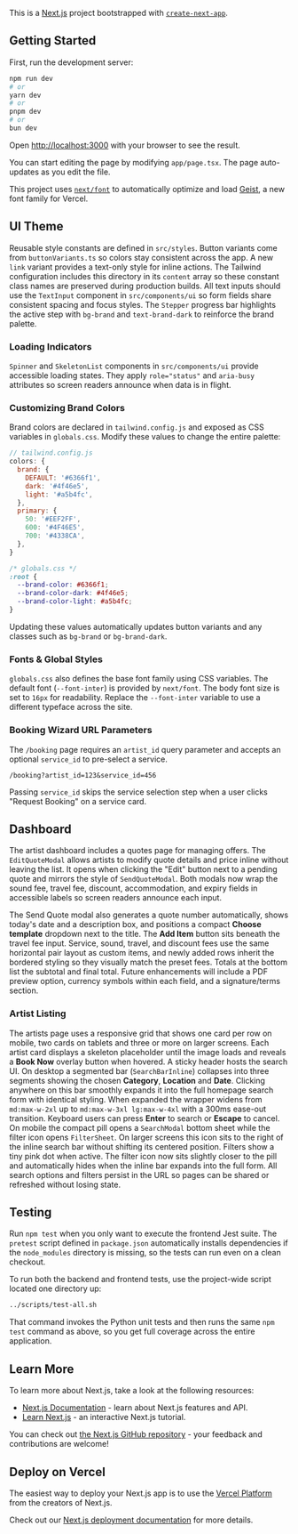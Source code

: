 This is a [Next.js](https://nextjs.org) project bootstrapped with [`create-next-app`](https://nextjs.org/docs/app/api-reference/cli/create-next-app).

## Getting Started

First, run the development server:

```bash
npm run dev
# or
yarn dev
# or
pnpm dev
# or
bun dev
```

Open [http://localhost:3000](http://localhost:3000) with your browser to see the result.

You can start editing the page by modifying `app/page.tsx`. The page auto-updates as you edit the file.

This project uses [`next/font`](https://nextjs.org/docs/app/building-your-application/optimizing/fonts) to automatically optimize and load [Geist](https://vercel.com/font), a new font family for Vercel.

## UI Theme

Reusable style constants are defined in `src/styles`. Button variants come from
`buttonVariants.ts` so colors stay consistent across the app. A new `link`
variant provides a text-only style for inline actions. The Tailwind
configuration includes this directory in its `content` array so these constant
class names are preserved during production builds.
All text inputs should use the `TextInput` component in `src/components/ui` so
form fields share consistent spacing and focus styles.
The `Stepper` progress bar highlights the active step with `bg-brand` and `text-brand-dark` to reinforce the brand palette.

### Loading Indicators

`Spinner` and `SkeletonList` components in `src/components/ui` provide
accessible loading states. They apply `role="status"` and `aria-busy` attributes
so screen readers announce when data is in flight.

### Customizing Brand Colors

Brand colors are declared in `tailwind.config.js` and exposed as CSS variables in
`globals.css`. Modify these values to change the entire palette:

```javascript
// tailwind.config.js
colors: {
  brand: {
    DEFAULT: '#6366f1',
    dark: '#4f46e5',
    light: '#a5b4fc',
  },
  primary: {
    50: '#EEF2FF',
    600: '#4F46E5',
    700: '#4338CA',
  },
}
```

```css
/* globals.css */
:root {
  --brand-color: #6366f1;
  --brand-color-dark: #4f46e5;
  --brand-color-light: #a5b4fc;
}
```

Updating these values automatically updates button variants and any classes such
as `bg-brand` or `bg-brand-dark`.

### Fonts & Global Styles

`globals.css` also defines the base font family using CSS variables. The default
font (`--font-inter`) is provided by `next/font`. The body font size is set to
`16px` for readability. Replace the `--font-inter` variable to use a different
typeface across the site.

### Booking Wizard URL Parameters

The `/booking` page requires an `artist_id` query parameter and accepts an optional `service_id` to pre-select a service.

```
/booking?artist_id=123&service_id=456
```

Passing `service_id` skips the service selection step when a user clicks "Request Booking" on a service card.

## Dashboard

The artist dashboard includes a quotes page for managing offers. The `EditQuoteModal` allows artists to modify quote details and price inline without leaving the list. It opens when clicking the "Edit" button next to a pending quote and mirrors the style of `SendQuoteModal`. Both modals now wrap the sound fee, travel fee, discount, accommodation, and expiry fields in accessible labels so screen readers announce each input.

The Send Quote modal also generates a quote number automatically, shows today's date and a description box, and positions a compact **Choose template** dropdown next to the title. The **Add Item** button sits beneath the travel fee input. Service, sound, travel, and discount fees use the same horizontal pair layout as custom items, and newly added rows inherit the bordered styling so they visually match the preset fees. Totals at the bottom list the subtotal and final total. Future enhancements will include a PDF preview option, currency symbols within each field, and a signature/terms section.

### Artist Listing

The artists page uses a responsive grid that shows one card per row on mobile,
two cards on tablets and three or more on larger screens. Each artist card
displays a skeleton placeholder until the image loads and reveals a **Book
Now** overlay button when hovered. A sticky header hosts the search UI. On
desktop a segmented bar (`SearchBarInline`) collapses into three segments showing the chosen **Category**, **Location** and **Date**. Clicking anywhere on this bar smoothly expands it into the full homepage search form with identical styling. When expanded the wrapper widens from `md:max-w-2xl` up to `md:max-w-3xl lg:max-w-4xl` with a 300ms ease-out transition. Keyboard users can press **Enter** to search or **Escape** to cancel. On mobile the compact pill opens a `SearchModal`
bottom sheet while the filter icon opens `FilterSheet`. On larger screens this icon sits to the right of the inline search bar without shifting its centered position. Filters show a tiny pink dot when
active. The filter icon now sits slightly closer to the pill and automatically hides when the inline bar expands into the full form. All search options and filters persist in the URL so pages can be shared
or refreshed without losing state.

## Testing

Run `npm test` when you only want to execute the frontend Jest suite. The `pretest` script defined in
`package.json` automatically installs dependencies if the `node_modules` directory is missing, so the
tests can run even on a clean checkout.

To run both the backend and frontend tests, use the project-wide script located one directory up:

```bash
../scripts/test-all.sh
```

That command invokes the Python unit tests and then runs the same `npm test` command as above, so you
get full coverage across the entire application.

## Learn More

To learn more about Next.js, take a look at the following resources:

- [Next.js Documentation](https://nextjs.org/docs) - learn about Next.js features and API.
- [Learn Next.js](https://nextjs.org/learn) - an interactive Next.js tutorial.

You can check out [the Next.js GitHub repository](https://github.com/vercel/next.js) - your feedback and contributions are welcome!

## Deploy on Vercel

The easiest way to deploy your Next.js app is to use the [Vercel Platform](https://vercel.com/new?utm_medium=default-template&filter=next.js&utm_source=create-next-app&utm_campaign=create-next-app-readme) from the creators of Next.js.

Check out our [Next.js deployment documentation](https://nextjs.org/docs/app/building-your-application/deploying) for more details.

